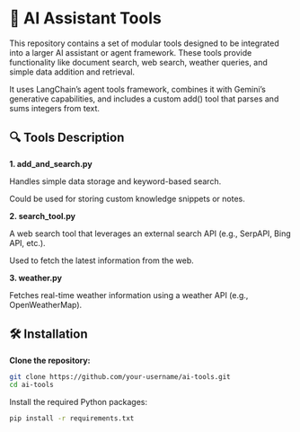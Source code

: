 # 🔧 AI Assistant Tools


This repository contains a set of modular tools designed to be integrated into a larger AI assistant or agent framework. These tools provide functionality like document search, web search, weather queries, and simple data addition and retrieval.

It uses LangChain’s agent tools framework, combines it with Gemini’s generative capabilities, and includes a custom add() tool that parses and sums integers from text.


## 🔍 Tools Description

**1. add_and_search.py**
   
Handles simple data storage and keyword-based search.

Could be used for storing custom knowledge snippets or notes.

**2. search_tool.py**

A web search tool that leverages an external search API (e.g., SerpAPI, Bing API, etc.).

Used to fetch the latest information from the web.

**3. weather.py**

Fetches real-time weather information using a weather API (e.g., OpenWeatherMap).



## 🛠️ Installation

**Clone the repository:**

```bash
git clone https://github.com/your-username/ai-tools.git
cd ai-tools
```

Install the required Python packages:
```bash
pip install -r requirements.txt
```
